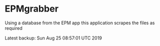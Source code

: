 # EPMgrabber
Using a database from the EPM app this application scrapes the files as required


Latest backup: Sun Aug 25 08:57:01 UTC 2019
